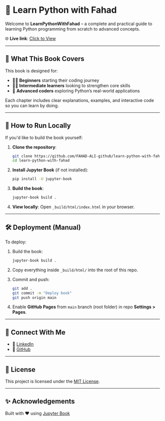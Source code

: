 
# 📘 Learn Python with Fahad

Welcome to **LearnPythonWithFahad** – a complete and practical guide to learning Python programming from scratch to advanced concepts.

🌐 **Live link**: [Click to View](https://FAHAD-ALI-github.github.io/learn-python-with-fahad/)  


---

## 📖 What This Book Covers

This book is designed for:

- 🧑‍💻 **Beginners** starting their coding journey  
- 👩‍🏫 **Intermediate learners** looking to strengthen core skills  
- 🧠 **Advanced coders** exploring Python’s real-world applications  

Each chapter includes clear explanations, examples, and interactive code so you can learn by doing.

---

## 🚀 How to Run Locally

If you'd like to build the book yourself:

1. **Clone the repository**:
   ```bash
   git clone https://github.com/FAHAD-ALI-github/learn-python-with-fahad.git
   cd learn-python-with-fahad
   ```

2. **Install Jupyter Book** (if not installed):
   ```bash
   pip install -U jupyter-book
   ```

3. **Build the book**:
   ```bash
   jupyter-book build .
   ```

4. **View locally**:
   Open `_build/html/index.html` in your browser.

---

## 🛠️ Deployment (Manual)

To deploy:

1. Build the book:
   ```bash
   jupyter-book build .
   ```

2. Copy everything inside `_build/html/` into the root of this repo.

3. Commit and push:
   ```bash
   git add .
   git commit -m "Deploy book"
   git push origin main
   ```

4. Enable **GitHub Pages** from `main` branch (root folder) in repo **Settings > Pages**.

---

## 🔗 Connect With Me

- 💼 [LinkedIn](https://www.linkedin.com/in/fahadali1078/)
- 🐙 [GitHub](https://github.com/FAHAD-ALI-github)

---

## 📄 License

This project is licensed under the [MIT License](LICENSE).

---

## ✨ Acknowledgements

Built with ❤️ using [Jupyter Book](https://jupyterbook.org/)
